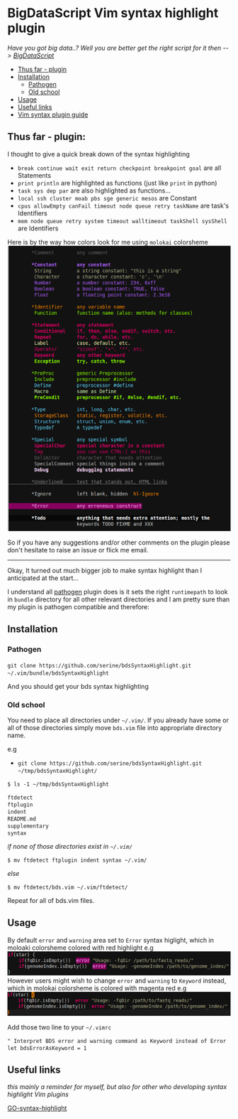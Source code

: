 # BigDataScript Vim syntax highlight plugin

_Have you got big data..? Well you are better get the right script for it then --> [BigDataScript](http://pcingola.github.io/BigDataScript/)_

- [Thus far - plugin](#thus-far-plugin)
- [Installation](#installation)
  * [Pathogen](#pathogen)
  * [Old school](#old-school)
- [Usage](#usage)
- [Useful links](#useful-links)
- [Vim syntax plugin guide](supplementary/vimScriptingGuide.md)

## Thus far - plugin:

I thought to give a quick break down of the syntax highlighting

- `break continue wait exit return checkpoint breakpoint goal` are all Statements
- `print println` are highlighted as functions (just like `print` in python)
- `task sys dep par` are also highlighted as functions...
- `local ssh cluster moab pbs sge generic mesos` are Constant
- `cpus allowEmpty canFail timeout node queue retry taskName` are task's Identifiers
- `mem node queue retry system timeout walltimeout taskShell sysShell` are Identifiers

Here is by the way how colors look for me using `molokai` colorsheme ![vimSyntaxKeywords-molokai](supplementary/vimSyntaxKeywords-molokai.png)

So if you have any suggestions and/or other comments on the plugin please don't hesitate to raise an issue
or flick me email. 

----------------------------------------------------------------------------------------------------

Okay, It turned out much bigger job to make syntax highlight than I anticipated at the start...

I understand all [pathogen](https://github.com/tpope/vim-pathogen) plugin does is it sets the
right `runtimepath` to look in `bundle` directory for all other relevant directories and I am pretty
sure than my plugin is pathogen compatible and therefore:

## Installation

### Pathogen

`git clone https://github.com/serine/bdsSyntaxHighlight.git ~/.vim/bundle/bdsSyntaxHighlight`

And you should get your bds syntax highlighting

### Old school

You need to place all directories under `~/.vim/`. If you already have some or all of those directories simply
move `bds.vim` file into appropriate directory name.

e.g

- `git clone https://github.com/serine/bdsSyntaxHighlight.git ~/tmp/bdsSyntaxHighlight/`

~~~{.bash}
$ ls -1 ~/tmp/bdsSyntaxHighlight
~~~
~~~{.output}
ftdetect
ftplugin
indent
README.md
supplementary
syntax
~~~

_if none of those directories exist in `~/.vim/`_

~~~{.bash}
$ mv ftdetect ftplugin indent syntax ~/.vim/
~~~

_else_

~~~{.bash}
$ mv ftdetect/bds.vim ~/.vim/ftdetect/
~~~

Repeat for all of bds.vim files.

## Usage

By default `error` and `warning` area set to `Error` syntax higlight, which in moloaki colorsheme
colored with red highlight e.g ![bdsErrorError](supplementary/bdsErrorError.png)<br>
However users might wish to change `error` and `warning` to `Keyword` instead, which in molokai colorsheme
is colored with magenta red e.g ![bdsErrorKeyword](supplementary/bdsErrorKeyword.png)

Add those two line to your `~/.vimrc`
```
" Interpret BDS error and warning command as Keyword instead of Error
let bdsErrorAsKeyword = 1
```

## Useful links

_this mainly a reminder for myself, but also for other who developing syntax highlight Vim plugins_

[GO-syntax-highlight](https://github.com/fatih/vim-go)
